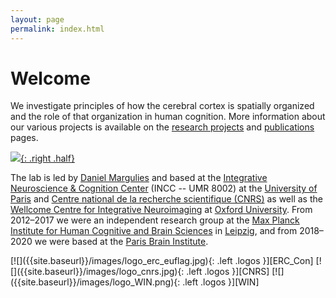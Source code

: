 ```yaml
---
layout: page
permalink: index.html
---
```


# Welcome
<!-- 
<div style="background-color: #f9f9f9; text-align: center; padding: +1.5%; margin -1.5%; border-radius: 10px;">
  <strong>We're hiring! Check out the positions <a href="https://neuroconnlab.org/jobs/">here</a></strong>
</div>
-->

We investigate principles of how the cerebral cortex is spatially organized and the role of that organization in human cognition. More information about our various projects is available on the [research projects] and [publications] pages.  

[![]({{site.baseurl}}/thumbnails/image1.jpg){: .right .half}]({{site.baseurl}}/gallery/index.html)  

The lab is led by [Daniel Margulies][DSM] and based at the [Integrative Neuroscience & Cognition Center][INCC] (INCC -- UMR 8002) at the [University of Paris][UofP] and [Centre national de la recherche scientifique (CNRS)][CNRS] as well as the [Wellcome Centre for Integrative Neuroimaging][WIN] at [Oxford University][Oxford]. From 2012&ndash;2017 we were an independent research group at the [Max Planck Institute for Human Cognitive and Brain Sciences][NAC] in [Leipzig], and from 2018&ndash;2020 we were based at the [Paris Brain Institute][ICM].  
  
<!--- ## Supported by --->  
<span>
  [![]({{site.baseurl}}/images/logo_erc_euflag.jpg){: .left .logos }][ERC_Con]
  [![]({{site.baseurl}}/images/logo_cnrs.jpg){: .left .logos }][CNRS]
  [![]({{site.baseurl}}/images/logo_WIN.png){: .left .logos }][WIN]
</span>

[DSM]: {{site.baseurl}}/people/margulies.html
[research projects]: {{site.baseurl}}/research/index.html
[publications]: {{site.baseurl}}/research/publications.html
[INCC]: https://incc-paris.fr
[UofP]: https://u-paris.fr
[CNRS]: http://www.cnrs.fr/index.php
[NAC]: https://www.cbs.mpg.de/former-groups/neuroanatomy-and-connectivity
[Leipzig]: https://vimeo.com/164579770
[ICM]: https://icm-institute.org/en/
[ERC_Con]: https://erc.europa.eu/funding/consolidator-grants
[WIN]: https://www.win.ox.ac.uk/
[Oxford]: https://www.ox.ac.uk/
